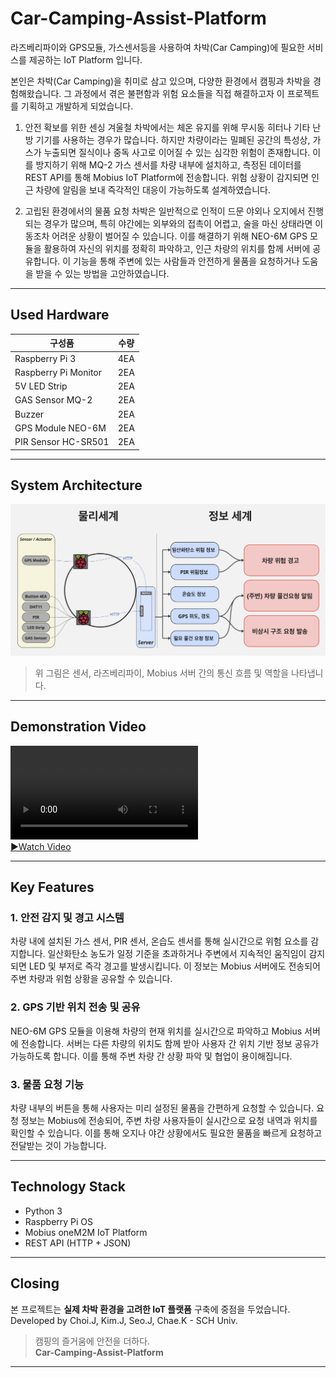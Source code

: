 # Car-Camping-Assist-Platform

라즈베리파이와 GPS모듈, 가스센서등을 사용하여 차박(Car Camping)에 필요한 서비스를 제공하는 IoT Platform 입니다.

본인은 차박(Car Camping)을 취미로 삼고 있으며, 다양한 환경에서 캠핑과 차박을 경험해왔습니다.
그 과정에서 겪은 불편함과 위험 요소들을 직접 해결하고자 이 프로젝트를 기획하고 개발하게 되었습니다.

1. 안전 확보를 위한 센싱
  겨울철 차박에서는 체온 유지를 위해 무시동 히터나 기타 난방 기기를 사용하는 경우가 많습니다. 하지만 차량이라는 밀폐된 공간의 특성상, 가스가 누출되면 질식이나 중독 사고로 이어질 수 있는 심각한 위험이 존재합니다.
  이를 방지하기 위해 MQ-2 가스 센서를 차량 내부에 설치하고, 측정된 데이터를 REST API를 통해 Mobius IoT Platform에 전송합니다. 위험 상황이 감지되면 인근 차량에 알림을 보내 즉각적인 대응이 가능하도록 설계하였습니다.

2. 고립된 환경에서의 물품 요청
   차박은 일반적으로 인적이 드문 야외나 오지에서 진행되는 경우가 많으며, 특히 야간에는 외부와의 접촉이 어렵고, 술을 마신 상태라면 이동조차 어려운 상황이 벌어질 수 있습니다.
   이를 해결하기 위해 NEO-6M GPS 모듈을 활용하여 자신의 위치를 정확히 파악하고, 인근 차량의 위치를 함께 서버에 공유합니다. 이 기능을 통해 주변에 있는 사람들과 안전하게 물품을 요청하거나 도움을 받을 수 있는 방법을 고안하였습니다.



---

## Used Hardware

| 구성품                 | 수량 |
|----------------------|------|
| Raspberry Pi 3       | 4EA  |
| Raspberry Pi Monitor | 2EA  |
| 5V LED Strip         | 2EA  |
| GAS Sensor MQ-2      | 2EA  |
| Buzzer               | 2EA  |
| GPS Module NEO-6M    | 2EA  |
| PIR Sensor HC-SR501  | 2EA  |

---

## System Architecture

![System Architecture](images/Architecture.png)

> 위 그림은 센서, 라즈베리파이, Mobius 서버 간의 통신 흐름 및 역할을 나타냅니다.

---

## Demonstration Video

![Demo](images/Demo_Video.mp4)  
[▶Watch Video](images/Demo_Video.mp4)

---

## Key Features

### 1. 안전 감지 및 경고 시스템 
차량 내에 설치된 가스 센서, PIR 센서, 온습도 센서를 통해 실시간으로 위험 요소를 감지합니다.
일산화탄소 농도가 일정 기준을 초과하거나 주변에서 지속적인 움직임이 감지되면 LED 및 부저로 즉각 경고를 발생시킵니다.
이 정보는 Mobius 서버에도 전송되어 주변 차량과 위험 상황을 공유할 수 있습니다.

### 2. GPS 기반 위치 전송 및 공유
NEO-6M GPS 모듈을 이용해 차량의 현재 위치를 실시간으로 파악하고 Mobius 서버에 전송합니다.
서버는 다른 차량의 위치도 함께 받아 사용자 간 위치 기반 정보 공유가 가능하도록 합니다.
이를 통해 주변 차량 간 상황 파악 및 협업이 용이해집니다.

### 3. 물품 요청 기능 
차량 내부의 버튼을 통해 사용자는 미리 설정된 물품을 간편하게 요청할 수 있습니다.
요청 정보는 Mobius에 전송되어, 주변 차량 사용자들이 실시간으로 요청 내역과 위치를 확인할 수 있습니다.
이를 통해 오지나 야간 상황에서도 필요한 물품을 빠르게 요청하고 전달받는 것이 가능합니다.

---

## Technology Stack

- Python 3
- Raspberry Pi OS
- Mobius oneM2M IoT Platform
- REST API (HTTP + JSON)

---

## Closing

본 프로젝트는 **실제 차박 환경을 고려한 IoT 플랫폼** 구축에 중점을 두었습니다.  
Developed by Choi.J, Kim.J, Seo.J, Chae.K - SCH Univ.

> 캠핑의 즐거움에 안전을 더하다.  
> **Car-Camping-Assist-Platform**

---

